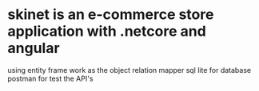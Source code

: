 # skinet is an e-commerce store application with .netcore and angular
using entity frame work as the object relation mapper
sql lite for database
postman for test the API's
